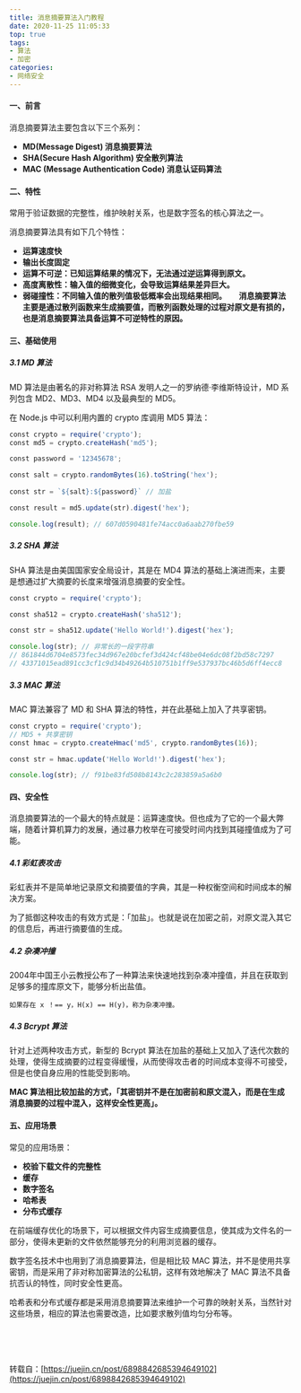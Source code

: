 ```yaml
---
title: 消息摘要算法入门教程
date: 2020-11-25 11:05:33
top: true
tags:
- 算法
- 加密
categories:
- 网络安全
---
```

#### 一、前言

消息摘要算法主要包含以下三个系列：
<!--more-->
- **MD(Message Digest) 消息摘要算法**
- **SHA(Secure Hash Algorithm) 安全散列算法**
- **MAC (Message Authentication Code) 消息认证码算法**

#### 二、特性

常用于验证数据的完整性，维护映射关系，也是数字签名的核心算法之一。

消息摘要算法具有如下几个特性：

- **运算速度快**
- **输出长度固定**
- **运算不可逆：已知运算结果的情况下，无法通过逆运算得到原文。**
- **高度离散性：输入值的细微变化，会导致运算结果差异巨大。**
- **弱碰撞性：不同输入值的散列值极低概率会出现结果相同。**
 
**消息摘要算法主要是通过散列函数来生成摘要值，而散列函数处理的过程对原文是有损的，也是消息摘要算法具备运算不可逆特性的原因。**

#### 三、基础使用

##### 3.1 MD 算法
MD 算法是由著名的非对称算法 RSA 发明人之一的罗纳德·李维斯特设计，MD 系列包含 MD2、MD3、MD4 以及最典型的 MD5。

在 Node.js 中可以利用内置的 crypto 库调用 MD5 算法：

```js
const crypto = require('crypto');  
const md5 = crypto.createHash('md5');  

const password = '12345678';

const salt = crypto.randomBytes(16).toString('hex'); 
 
const str = `${salt}:${password}` // 加盐

const result = md5.update(str).digest('hex');  

console.log(result); // 607d0590481fe74acc0a6aab270fbe59
```

##### 3.2 SHA 算法

SHA 算法是由美国国家安全局设计，其是在 MD4 算法的基础上演进而来，主要是想通过扩大摘要的长度来增强消息摘要的安全性。

```js
const crypto = require('crypto');  

const sha512 = crypto.createHash('sha512');  

const str = sha512.update('Hello World!').digest('hex');  

console.log(str); // 非常长的一段字符串  
// 861844d6704e8573fec34d967e20bcfef3d424cf48be04e6dc08f2bd58c7297
// 43371015ead891cc3cf1c9d34b49264b510751b1ff9e537937bc46b5d6ff4ecc8
```

##### 3.3 MAC 算法

MAC 算法兼容了 MD 和 SHA 算法的特性，并在此基础上加入了共享密钥。

```js
const crypto = require('crypto');  
// MD5 + 共享密钥  
const hmac = crypto.createHmac('md5', crypto.randomBytes(16));  

const str = hmac.update('Hello World!').digest('hex');  

console.log(str); // f91be83fd508b8143c2c283859a5a6b0
```

#### 四、安全性

消息摘要算法的一个最大的特点就是：运算速度快。但也成为了它的一个最大弊端，随着计算机算力的发展，通过暴力枚举在可接受时间内找到其碰撞值成为了可能。

##### 4.1 彩虹表攻击

彩虹表并不是简单地记录原文和摘要值的字典，其是一种权衡空间和时间成本的解决方案。

为了抵御这种攻击的有效方式是：「加盐」。也就是说在加密之前，对原文混入其它的信息后，再进行摘要值的生成。

##### 4.2 杂凑冲撞

2004年中国王小云教授公布了一种算法来快速地找到杂凑冲撞值，并且在获取到足够多的撞库原文下，能够分析出盐值。

```
如果存在 x ！== y，H(x) == H(y)，称为杂凑冲撞。
```

##### 4.3 Bcrypt 算法

针对上述两种攻击方式，新型的 Bcrypt 算法在加盐的基础上又加入了迭代次数的处理，使得生成摘要的过程变得缓慢，从而使得攻击者的时间成本变得不可接受，但是也使自身应用的性能受到影响。

**MAC 算法相比较加盐的方式，「其密钥并不是在加密前和原文混入，而是在生成消息摘要的过程中混入，这样安全性更高」。**

#### 五、应用场景

常见的应用场景：

- **校验下载文件的完整性**
- **缓存**
- **数字签名**
- **哈希表**
- **分布式缓存**

在前端缓存优化的场景下，可以根据文件内容生成摘要信息，使其成为文件名的一部分，使得未更新的文件依然能够充分的利用浏览器的缓存。

数字签名技术中也用到了消息摘要算法，但是相比较 MAC 算法，并不是使用共享密钥，而是采用了非对称加密算法的公私钥，这样有效地解决了 MAC 算法不具备抗否认的特性，同时安全性更高。

哈希表和分布式缓存都是采用消息摘要算法来维护一个可靠的映射关系，当然针对这些场景，相应的算法也需要改造，比如要求散列值均匀分布等。









<br/>
<br/>
<br/>

转载自：[https://juejin.cn/post/6898842685394649102](https://juejin.cn/post/6898842685394649102)
